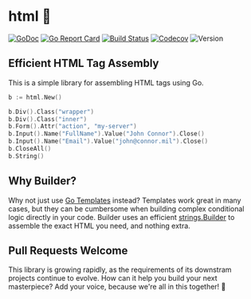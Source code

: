 # html 🚧

[![GoDoc](http://img.shields.io/badge/go-documentation-blue.svg?style=flat-square)](https://pkg.go.dev/github.com/benpate/html)
[![Go Report Card](https://goreportcard.com/badge/github.com/benpate/html?style=flat-square)](https://goreportcard.com/report/github.com/benpate/html)
[![Build Status](http://img.shields.io/travis/benpate/html.svg?style=flat-square)](https://travis-ci.com/benpate/html)
[![Codecov](https://img.shields.io/codecov/c/github/benpate/html.svg?style=flat-square)](https://codecov.io/gh/benpate/html)
![Version](https://img.shields.io/github/v/release/benpate/html?include_prereleases&style=flat-square&color=brightgreen)

## Efficient HTML Tag Assembly

This is a simple library for assembling HTML tags using Go.  

```go
b := html.New()

b.Div().Class("wrapper")
b.Div().Class("inner")
b.Form().Attr("action", "my-server")
b.Input().Name("FullName").Value("John Connor").Close()
b.Input().Name("Email").Value("john@connor.mil").Close()
b.CloseAll()
b.String()
```

## Why Builder?

Why not just use [Go Templates](https://golang.org/pkg/text/template/) instead?  Templates work great in many cases, but they can be cumbersome when building complex conditional logic directly in your code.  Builder uses an efficient [strings.Builder](https://pkg.go.dev/strings#Builder) to assemble the exact HTML you need, and nothing extra.

## Pull Requests Welcome

This library is growing rapidly, as the requirements of its downstram projects continue to evolve.  How can it help you build your next masterpiece?  Add your voice, because we're all in this together! 🚧
